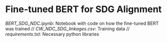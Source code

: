 # Fine-tuned BERT for SDG Alignment

*BERT_SDG_NDC.ipynb*: Notebook with code on how the fine-tuned BERT was trained //
*CW_NDC_SDG_linkages.csv*: Training data //
*requirements.txt*: Necessary python libraries
